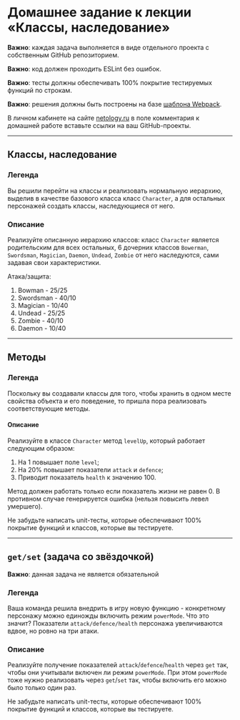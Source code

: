 # Домашнее задание к лекции «Классы, наследование»

**Важно**: каждая задача выполняется в виде отдельного проекта с собственным GitHub репозиторием.

**Важно**: код должен проходить ESLint без ошибок.

**Важно**: тесты должны обеспечивать 100% покрытие тестируемых функций по строкам.

**Важно**: решения должны быть построены на базе [шаблона Webpack](/ci-template).

В личном кабинете на сайте [netology.ru](http://netology.ru/) в поле комментария к домашней работе вставьте ссылки на ваш GitHub-проекты.

---

## Классы, наследование

### Легенда

Вы решили перейти на классы и реализовать нормальную иерархию, выделив в качестве базового класса класс `Character`, а для остальных персонажей создать классы, наследующиеся от него.

### Описание

Реализуйте описанную иерархию классов: класс `Character` является родительским для всех остальных, 6 дочерних классов `Bowerman`, `Swordsman`, `Magician`, `Daemon`, `Undead`, `Zombie` от него наследуются, сами задавая свои характеристики.

Атака/защита:
1. Bowman - 25/25
1. Swordsman - 40/10
1. Magician - 10/40
1. Undead - 25/25
1. Zombie - 40/10
1. Daemon - 10/40

---

## Методы

### Легенда

Поскольку вы создавали классы для того, чтобы хранить в одном месте свойства объекта и его поведение, то пришла пора реализовать соответствующие методы.

#### Описание

Реализуйте в классе `Character` метод `levelUp`, который работает следующим образом:
1. На 1 повышает поле `level`;
1. На 20% повышает показатели `attack` и `defence`;
1. Приводит показатель `health` к значению 100.

Метод должен работать только если показатель жизни не равен 0. В противном случае генерируется ошибка (нельзя повысить левел умершего).

Не забудьте написать unit-тесты, которые обеспечивают 100% покрытие функций и классов, которые вы тестируете.

---

## `get/set` (задача со звёздочкой)

**Важно**: данная задача не является обязательной 

### Легенда

Ваша команда решила внедрить в игру новую функцию - конкретному персонажу можно единожды включить режим `powerMode`. Что это значит? Показатели `attack/defence/health` персонажа увеличиваются вдвое, но ровно на три атаки.

### Описание

Реализуйте получение показателей `attack`/`defence`/`health` через `get` так, чтобы они учитывали включен ли режим `powerMode`. При этом `powerMode` тоже нужно реализовать через `get`/`set` так, чтобы включить его можно было только один раз.

Не забудьте написать unit-тесты, которые обеспечивают 100% покрытие функций и классов, которые вы тестируете.